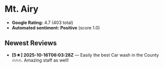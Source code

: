 # Mt. Airy

- **Google Rating:** 4.7  (403 total)
- **Automated sentiment:** **Positive** (score 1.0)

## Newest Reviews
- **[5★] 2025-10-16T06:03:28Z** — Easily the best Car wash in the County🔥🔥🔥.  Amazing staff as well!